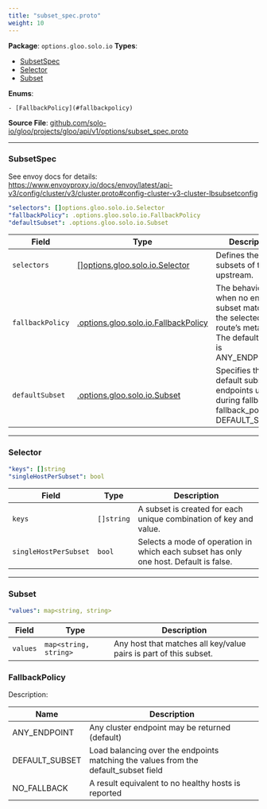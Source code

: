 ```yaml
---
title: "subset_spec.proto"
weight: 10
---
```


<!-- Code generated by solo-kit. DO NOT EDIT. -->


**Package**: `options.gloo.solo.io` 
**Types**:


- [SubsetSpec](#subsetspec)
- [Selector](#selector)
- [Subset](#subset)
  

 

**Enums**:


	- [FallbackPolicy](#fallbackpolicy)



**Source File**: [github.com/solo-io/gloo/projects/gloo/api/v1/options/subset_spec.proto](https://github.com/solo-io/gloo/blob/main/projects/gloo/api/v1/options/subset_spec.proto)





---
### SubsetSpec

 
See envoy docs for details:
https://www.envoyproxy.io/docs/envoy/latest/api-v3/config/cluster/v3/cluster.proto#config-cluster-v3-cluster-lbsubsetconfig

```yaml
"selectors": []options.gloo.solo.io.Selector
"fallbackPolicy": .options.gloo.solo.io.FallbackPolicy
"defaultSubset": .options.gloo.solo.io.Subset

```

| Field | Type | Description |
| ----- | ---- | ----------- | 
| `selectors` | [[]options.gloo.solo.io.Selector](../subset_spec.proto.sk/#selector) | Defines the set of subsets of the upstream. |
| `fallbackPolicy` | [.options.gloo.solo.io.FallbackPolicy](../subset_spec.proto.sk/#fallbackpolicy) | The behavior used when no endpoint subset matches the selected route’s metadata The default value is ANY_ENDPOINT. |
| `defaultSubset` | [.options.gloo.solo.io.Subset](../subset_spec.proto.sk/#subset) | Specifies the default subset of endpoints used during fallback if fallback_policy is DEFAULT_SUBSET. |




---
### Selector



```yaml
"keys": []string
"singleHostPerSubset": bool

```

| Field | Type | Description |
| ----- | ---- | ----------- | 
| `keys` | `[]string` | A subset is created for each unique combination of key and value. |
| `singleHostPerSubset` | `bool` | Selects a mode of operation in which each subset has only one host. Default is false. |




---
### Subset



```yaml
"values": map<string, string>

```

| Field | Type | Description |
| ----- | ---- | ----------- | 
| `values` | `map<string, string>` | Any host that matches all key/value pairs is part of this subset. |



  
### FallbackPolicy

Description: 

| Name | Description |
| ----- | ----------- | 
| ANY_ENDPOINT | Any cluster endpoint may be returned (default) |
| DEFAULT_SUBSET | Load balancing over the endpoints matching the values from the default_subset field |
| NO_FALLBACK | A result equivalent to no healthy hosts is reported |


<!-- Start of HubSpot Embed Code -->
<script type="text/javascript" id="hs-script-loader" async defer src="//js.hs-scripts.com/5130874.js"></script>
<!-- End of HubSpot Embed Code -->
